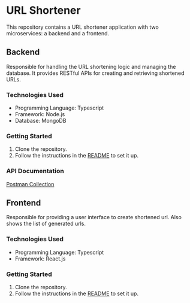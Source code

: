 # URL Shortener

This repository contains a URL shortener application with two microservices: a backend and a frontend.

## Backend

Responsible for handling the URL shortening logic and managing the database. It provides RESTful APIs for creating and retrieving shortened URLs.

### Technologies Used

- Programming Language: Typescript
- Framework: Node.js
- Database: MongoDB

### Getting Started

1. Clone the repository.
2. Follow the instructions in the [README](backend/README.md) to set it up.

### API Documentation

[Postman Collection](https://elements.getpostman.com/redirect?entityId=16456779-ffe61998-e5db-401b-9aa5-558bfd1e6a00&entityType=collection)

## Frontend

Responsible for providing a user interface to create shortened url. Also shows the list of generated urls.

### Technologies Used

- Programming Language: Typescript
- Framework: React.js

### Getting Started

1. Clone the repository.
2. Follow the instructions in the [README](frontend/README.md) to set it up.
